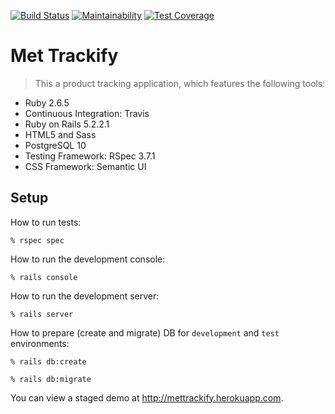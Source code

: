 [![Build Status](https://travis-ci.org/tflem/met_trackify.svg?branch=master)](https://travis-ci.org/tflem/met_trackify)
[![Maintainability](https://api.codeclimate.com/v1/badges/ed991bc332c2bac4e713/maintainability)](https://codeclimate.com/github/tflem/met_trackify/maintainability)
[![Test Coverage](https://api.codeclimate.com/v1/badges/ed991bc332c2bac4e713/test_coverage)](https://codeclimate.com/github/tflem/met_trackify/test_coverage)

# Met Trackify

> This a product tracking application, which features the following tools:

* Ruby 2.6.5
* Continuous Integration: Travis
* Ruby on Rails 5.2.2.1
* HTML5 and Sass
* PostgreSQL 10
* Testing Framework: RSpec 3.7.1
* CSS Framework: Semantic UI

## Setup

How to run tests:

```
% rspec spec
```

How to run the development console:

```
% rails console
```

How to run the development server:

```
% rails server
```

How to prepare (create and migrate) DB for `development` and `test` environments:

```
% rails db:create

% rails db:migrate
```

You can view a staged demo at http://mettrackify.herokuapp.com.